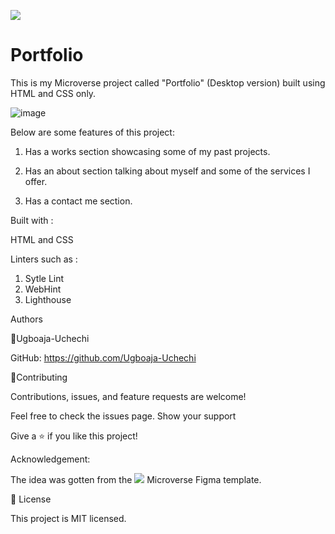 ![](https://img.shields.io/badge/Microverse-blueviolet)

# Portfolio

This is my Microverse project called "Portfolio" (Desktop version) built using HTML and CSS only.

![image](https://user-images.githubusercontent.com/74814780/131140221-4b263fa6-135b-46dd-9603-071738e1bb98.png)


Below are some features of this project:

1. Has a works section showcasing some of my past projects.

2.  Has an about section talking about myself and some of the services I offer.

3. Has a contact me section.

Built with :

HTML and CSS

Linters such as :

1. Sytle Lint
2. WebHint
3. Lighthouse

Authors

👤Ugboaja-Uchechi

GitHub: https://github.com/Ugboaja-Uchechi


🤝Contributing

Contributions, issues, and feature requests are welcome!

Feel free to check the issues page. Show your support

Give a ⭐️ if you like this project!

Acknowledgement:

The idea was gotten from the ![](https://img.shields.io/badge/Microverse-blueviolet) Microverse Figma template.


📝 License

This project is MIT licensed.
